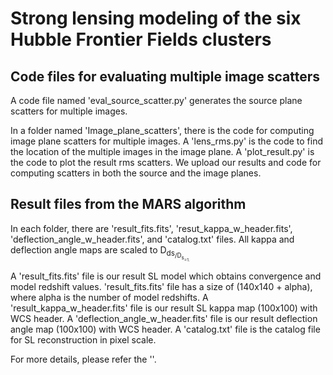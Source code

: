 Strong lensing modeling of the six Hubble Frontier Fields clusters 
==================================================================

Code files for evaluating multiple image scatters
--------------------------------------------
A code file named 'eval_source_scatter.py' generates the source plane scatters for multiple images.

In a folder named 'Image_plane_scatters', there is the code for computing image plane scatters for multiple images.
A 'lens_rms.py' is the code to find the location of the multiple images in the image plane.
A 'plot_result.py' is the code to plot the result rms scatters.
We upload our results and code for computing scatters in both the source and the image planes.

Result files from the MARS algorithm
--------------------------------------------
In each folder, there are 'result_fits.fits', 'resut_kappa_w_header.fits', 'deflection_angle_w_header.fits', and 'catalog.txt' files. 
All kappa and deflection angle maps are scaled to D<sub>ds<sub>/D<sub>s<sub>=1.

A 'result_fits.fits' file is our result SL model which obtains convergence and model redshift values.
'result_fits.fits' file has a size of (140x140 + alpha), where alpha is the number of model redshifts.
A 'result_kappa_w_header.fits' file is our result SL kappa map (100x100) with WCS header. 
A 'deflection_angle_w_header.fits' file is our result deflection angle map (100x100) with WCS header.
A 'catalog.txt' file is the catalog file for SL reconstruction in pixel scale.


For more details, please refer the ''.
